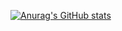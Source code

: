 
[![Anurag's GitHub stats](https://github-readme-stats.vercel.app/api?username=ynfeng&theme=nightowl)](https://github.com/anuraghazra/github-readme-stats)
